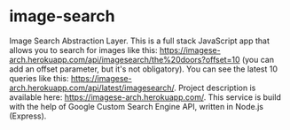 # image-search
Image Search Abstraction Layer.
This is a full stack JavaScript app that allows you to search for images like this: https://imagese-arch.herokuapp.com/api/imagesearch/the%20doors?offset=10 (you can add an offset parameter, but it's not obligatory). You can see the latest 10 queries like this: https://imagese-arch.herokuapp.com/api/latest/imagesearch/. Project description is available here: https://imagese-arch.herokuapp.com/. This service is build with the help of Google Custom Search Engine API, written in Node.js (Express).
